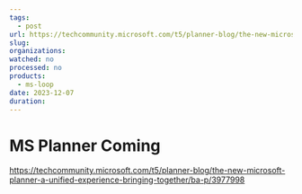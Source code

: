```yaml
---
tags:
  - post
url: https://techcommunity.microsoft.com/t5/planner-blog/the-new-microsoft-planner-a-unified-experience-bringing-together/ba-p/3977998
slug: 
organizations: 
watched: no
processed: no
products:
  - ms-loop
date: 2023-12-07
duration:
---
```


# MS Planner Coming

https://techcommunity.microsoft.com/t5/planner-blog/the-new-microsoft-planner-a-unified-experience-bringing-together/ba-p/3977998